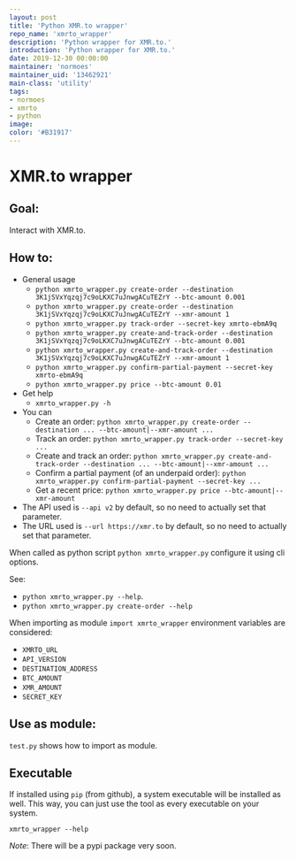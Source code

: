 ```yaml
---
layout: post
title: 'Python XMR.to wrapper'
repo_name: 'xmrto_wrapper'
description: 'Python wrapper for XMR.to.'
introduction: 'Python wrapper for XMR.to.'
date: 2019-12-30 00:00:00
maintainer: 'normoes'
maintainer_uid: '13462921'
main-class: 'utility'
tags:
- normoes
- xmrto
- python
image: 
color: '#B31917'
---
```


# XMR.to wrapper

## Goal:
Interact with XMR.to.

## How to:
* General usage
  - `python xmrto_wrapper.py create-order --destination 3K1jSVxYqzqj7c9oLKXC7uJnwgACuTEZrY --btc-amount 0.001`
  - `python xmrto_wrapper.py create-order --destination 3K1jSVxYqzqj7c9oLKXC7uJnwgACuTEZrY --xmr-amount 1`
  - `python xmrto_wrapper.py track-order --secret-key xmrto-ebmA9q`
  - `python xmrto_wrapper.py create-and-track-order --destination 3K1jSVxYqzqj7c9oLKXC7uJnwgACuTEZrY --btc-amount 0.001`
  - `python xmrto_wrapper.py create-and-track-order --destination 3K1jSVxYqzqj7c9oLKXC7uJnwgACuTEZrY --xmr-amount 1`
  - `python xmrto_wrapper.py confirm-partial-payment --secret-key xmrto-ebmA9q`
  - `python xmrto_wrapper.py price --btc-amount 0.01`
* Get help
  - `xmrto_wrapper.py -h`
* You can
  - Create an order: `python xmrto_wrapper.py create-order --destination ... --btc-amount|--xmr-amount ...`
  - Track an order: `python xmrto_wrapper.py track-order --secret-key ...`
  - Create and track an order: `python xmrto_wrapper.py create-and-track-order --destination ... --btc-amount|--xmr-amount ...`
  - Confirm a partial payment (of an underpaid order): `python xmrto_wrapper.py confirm-partial-payment --secret-key ...`
  - Get a recent price: `python xmrto_wrapper.py price --btc-amount|--xmr-amount`
* The API used is `--api v2` by default, so no need to actually set that parameter.
* The URL used is `--url https://xmr.to` by default, so no need to actually set that parameter.

When called as python script `python xmrto_wrapper.py` configure it using cli options.

See:
* `python xmrto_wrapper.py --help`.
* `python xmrto_wrapper.py create-order --help`

When importing as module `import xmrto_wrapper` environment variables are considered:
* `XMRTO_URL`
* `API_VERSION`
* `DESTINATION_ADDRESS`
* `BTC_AMOUNT`
* `XMR_AMOUNT`
* `SECRET_KEY`

## Use as module:
`test.py` shows how to import as module.

## Executable
If installed using `pip` (from github), a system executable will be installed as well.
This way, you can just use the tool as every executable on your system.
```
xmrto_wrapper --help
```

*Note*:
There will be a pypi package very soon.
